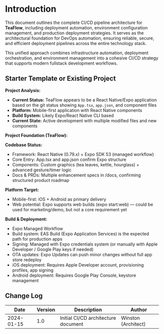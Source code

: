 # Introduction

This document outlines the complete CI/CD pipeline architecture for **TeaFlow**, including deployment automation, environment configuration management, and production deployment strategies. It serves as the architectural foundation for DevOps automation, ensuring reliable, secure, and efficient deployment pipelines across the entire technology stack.

This unified approach combines infrastructure automation, deployment orchestration, and environment management into a cohesive CI/CD strategy that supports modern fullstack development workflows.

## Starter Template or Existing Project

**Project Analysis:**
- **Current Status:** TeaFlow appears to be a React Native/Expo application based on the git status showing `App.tsx`, `app.json`, and component files
- **Platform:** Mobile-first application with React Native components
- **Build System:** Likely Expo/React Native CLI based
- **Current State:** Active development with multiple modified files and new components

**Project Foundation (TeaFlow):**

**Codebase Status:**
- Framework: React Native (0.79.x) + Expo SDK 53 (managed workflow)
- Core Entry: App.tsx and app.json confirm Expo structure
- Components: Custom graphics (tea leaves, kettle, hourglass) + advanced gesture/timer logic
- Docs & PRDs: Multiple enhancement specs in /docs, confirming structured product roadmap

**Platform Target:**
- Mobile-first: iOS + Android as primary delivery
- Web potential: Expo supports web builds (expo start:web) — could be used for marketing/demo, but not a core requirement yet

**Build & Deployment:**
- Expo Managed Workflow
- Build system: EAS Build (Expo Application Services) is the expected path for production apps
- Signing: Managed with Expo credentials system (or manually with Apple Developer / Google Play keys if needed)
- OTA updates: Expo Updates can push minor changes without full app store redeploy
- iOS deployment: Requires Apple Developer account, provisioning profiles, app signing
- Android deployment: Requires Google Play Console, keystore management

## Change Log

| Date | Version | Description | Author |
|------|---------|-------------|---------|
| 2024-01-15 | 1.0 | Initial CI/CD architecture document | Winston (Architect) |
